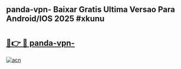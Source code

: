 ## panda-vpn- Baixar Gratis Ultima Versao Para Android/IOS 2025 #xkunu

# <h2><a href="https://ainizakaria.my?title=panda-vpn-&ref=20M">🔗👉 🔴 panda-vpn-</a></h2>

[![acn](https://github.com/user-attachments/assets/0f9c940e-d8b0-45ae-aac7-cd30a18b3e1c)](https://ainizakaria.my?title=panda-vpn-&ref=20M)

